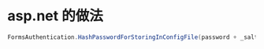 # asp.net 的做法

```csharp
FormsAuthentication.HashPasswordForStoringInConfigFile(password + _salt, "SHA256");
```